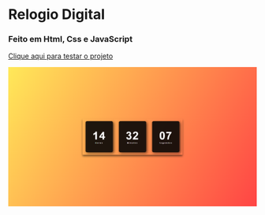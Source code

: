 # Relogio Digital 
### Feito em Html, Css e JavaScript
<a href="https://vinicius-rodriguess.github.io/Relogio-Digital/">Clique aqui para testar o projeto</a>
<p></p>
<img src="./img/relogio.png"/>
